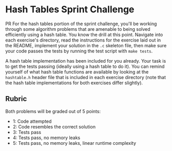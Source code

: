 # Hash Tables Sprint Challenge

PR
For the hash tables portion of the sprint challenge, you'll be working through some algorithm problems that are amenable to being solved efficiently using a hash table. You know the drill at this point. Navigate into each exercise's directory, read the instructions for the exercise laid out in the README, implement your solution in the `.c` skeleton file, then make sure your code passes the tests by running the test script with `make tests`.

A hash table implementation has been included for you already. Your task is to get the tests passing (ideally using a hash table to do it). You can remind yourself of what hash table functions are available by looking at the `hashtable.h` header file that is included in each exercise directory (note that the hash table implementations for both exercises differ slightly).

## Rubric

Both problems will be graded out of 5 points:

- 1: Code attempted
- 2: Code resembles the correct solution
- 3: Tests pass
- 4: Tests pass, no memory leaks
- 5: Tests pass, no memory leaks, linear runtime complexity
